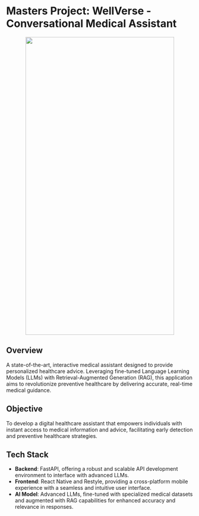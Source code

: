 # Masters Project: WellVerse - Conversational Medical Assistant

<div align="center">
    <img src="https://github.com/lindalen/masters-project/assets/43276209/2f265ee7-db2d-43a9-b6e5-0ebb26115e7c" width="400" height="800" style="display: block; margin-left: auto; margin-right: auto;">
</div>

## Overview
A state-of-the-art, interactive medical assistant designed to provide personalized healthcare advice. Leveraging fine-tuned Language Learning Models (LLMs) with Retrieval-Augmented Generation (RAG), this application aims to revolutionize preventive healthcare by delivering accurate, real-time medical guidance.

## Objective
To develop a digital healthcare assistant that empowers individuals with instant access to medical information and advice, facilitating early detection and preventive healthcare strategies.

## Tech Stack
- **Backend**: FastAPI, offering a robust and scalable API development environment to interface with advanced LLMs.
- **Frontend**: React Native and Restyle, providing a cross-platform mobile experience with a seamless and intuitive user interface.
- **AI Model**: Advanced LLMs, fine-tuned with specialized medical datasets and augmented with RAG capabilities for enhanced accuracy and relevance in responses.



